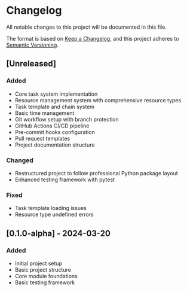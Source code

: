 # Changelog

All notable changes to this project will be documented in this file.

The format is based on [Keep a Changelog](https://keepachangelog.com/en/1.0.0/),
and this project adheres to [Semantic Versioning](https://semver.org/spec/v2.0.0.html).

## [Unreleased]

### Added
- Core task system implementation
- Resource management system with comprehensive resource types
- Task template and chain system
- Basic time management
- Git workflow setup with branch protection
- GitHub Actions CI/CD pipeline
- Pre-commit hooks configuration
- Pull request templates
- Project documentation structure

### Changed
- Restructured project to follow professional Python package layout
- Enhanced testing framework with pytest

### Fixed
- Task template loading issues
- Resource type undefined errors

## [0.1.0-alpha] - 2024-03-20

### Added
- Initial project setup
- Basic project structure
- Core module foundations
- Basic testing framework
